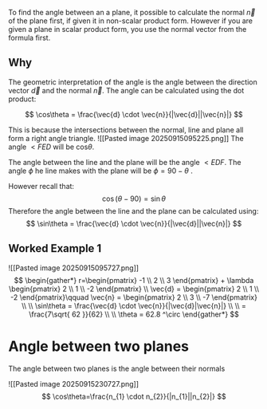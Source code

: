 To find the angle between an a plane, it possible to calculate the normal $\vec{n}$ of the plane first, if given it in non-scalar product form. However if you are given a plane in scalar product form, you use the normal vector from the formula first. 

## Why
The geometric interpretation of the angle is the angle between the direction vector $\vec{d}$ and the normal $\vec{n}$.  The angle can be calculated using the dot product:

$$
\cos\theta = \frac{\vec{d} \cdot  \vec{n}}{|\vec{d}||\vec{n}|}
$$



This is because the intersections between the normal, line and plane all form a right angle triangle.
![[Pasted image 20250915095225.png]]
The angle $<FED$ will be cos$\theta$.

The angle between the line and the plane will be the angle $<EDF$. The angle $\phi$ he line makes with the plane will be $\phi = 90 - \theta$ . 

However recall that:
$$
\cos(\theta - 90)= \sin\theta
$$
Therefore the angle between the line and the plane can be calculated using:
$$
\sin\theta = \frac{\vec{d} \cdot  \vec{n}}{|\vec{d}||\vec{n}|}
$$


## Worked Example 1
![[Pasted image 20250915095727.png]]
$$
\begin{gather*}
r=\begin{pmatrix}
-1 \\
2 \\
3
\end{pmatrix} + \lambda \begin{pmatrix}
2 \\
1 \\
-2
\end{pmatrix} \\ 
\vec{d} = \begin{pmatrix}
2 \\
1 \\
-2
\end{pmatrix}\qquad \vec{n} = \begin{pmatrix}
2 \\
3 \\
-7
\end{pmatrix} \\ \\
\sin\theta = \frac{\vec{d} \cdot  \vec{n}}{|\vec{d}|\vec{n}|} \\ \\
= \frac{7\sqrt{ 62 }}{62} \\ \\
\theta = 62.8 ^\circ
\end{gather*}
$$
# Angle between two planes
The angle between two planes is the angle between their normals

![[Pasted image 20250915230727.png]]
$$
\cos\theta=\frac{n_{1} \cdot n_{2}}{|n_{1}||n_{2}|}
$$